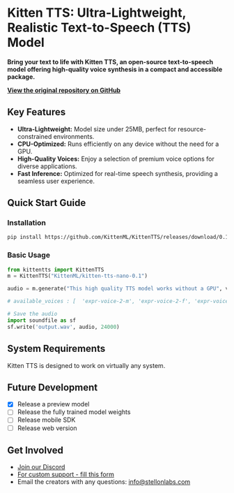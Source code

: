 # Kitten TTS: Ultra-Lightweight, Realistic Text-to-Speech (TTS) Model

**Bring your text to life with Kitten TTS, an open-source text-to-speech model offering high-quality voice synthesis in a compact and accessible package.**

**[View the original repository on GitHub](https://github.com/KittenML/KittenTTS)**

## Key Features

*   **Ultra-Lightweight:** Model size under 25MB, perfect for resource-constrained environments.
*   **CPU-Optimized:** Runs efficiently on any device without the need for a GPU.
*   **High-Quality Voices:** Enjoy a selection of premium voice options for diverse applications.
*   **Fast Inference:** Optimized for real-time speech synthesis, providing a seamless user experience.

## Quick Start Guide

### Installation

```bash
pip install https://github.com/KittenML/KittenTTS/releases/download/0.1/kittentts-0.1.0-py3-none-any.whl
```

### Basic Usage

```python
from kittentts import KittenTTS
m = KittenTTS("KittenML/kitten-tts-nano-0.1")

audio = m.generate("This high quality TTS model works without a GPU", voice='expr-voice-2-f' )

# available_voices : [  'expr-voice-2-m', 'expr-voice-2-f', 'expr-voice-3-m', 'expr-voice-3-f',  'expr-voice-4-m', 'expr-voice-4-f', 'expr-voice-5-m', 'expr-voice-5-f' ]

# Save the audio
import soundfile as sf
sf.write('output.wav', audio, 24000)
```

## System Requirements

Kitten TTS is designed to work on virtually any system.

## Future Development

*   [x] Release a preview model
*   [ ] Release the fully trained model weights
*   [ ] Release mobile SDK
*   [ ] Release web version

## Get Involved

*   [Join our Discord](https://discord.com/invite/VJ86W4SURW)
*   [For custom support - fill this form](https://docs.google.com/forms/d/e/1FAIpQLSc49erSr7jmh3H2yeqH4oZyRRuXm0ROuQdOgWguTzx6SMdUnQ/viewform?usp=preview)
*   Email the creators with any questions: info@stellonlabs.com
